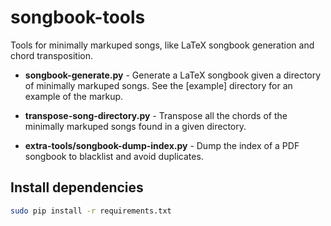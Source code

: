 songbook-tools
==============

Tools for minimally markuped songs, like LaTeX songbook generation and chord transposition.

- **songbook-generate.py** - Generate a LaTeX songbook given a directory of minimally markuped songs. See the [example] directory for an example of the markup.

- **transpose-song-directory.py** - Transpose all the chords of the minimally markuped songs found in a given directory.

- **extra-tools/songbook-dump-index.py** - Dump the index of a PDF songbook to blacklist and avoid duplicates.

## Install dependencies

```bash
sudo pip install -r requirements.txt
```
